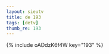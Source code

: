 ```yaml
--- 
layout: sieutv
title: de 193
tags: [detv]
thumb_re: 193
---
```

{% include oADdzK6f4W key="193" %} 
